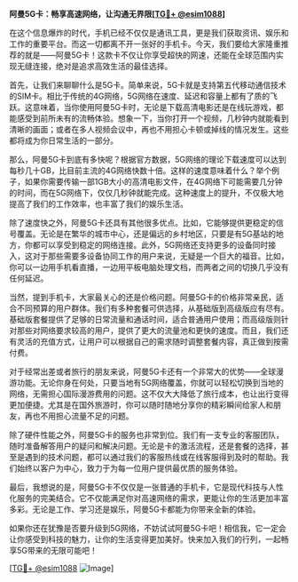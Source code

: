 **阿曼5G卡：畅享高速网络，让沟通无界限[[TG💪+ @esim1088](https://t.me/s/esim1088)]**

在这个信息爆炸的时代，手机已经不仅仅是通讯工具，更是我们获取资讯、娱乐和工作的重要平台。而这一切都离不开一张好的手机卡。今天，我们要给大家隆重推荐的就是——阿曼5G卡！这款卡不仅让你享受超快的网速，还能在全球范围内实现无缝连接，绝对是追求高效生活的最佳选择。

首先，让我们来聊聊什么是5G卡。简单来说，5G卡就是支持第五代移动通信技术的SIM卡。相比于传统的4G网络，5G网络在速度、延迟和容量上都有了质的飞跃。这意味着，当你使用阿曼5G卡时，无论是下载高清电影还是在线玩游戏，都能感受到前所未有的流畅体验。想象一下，当你打开一个视频，几秒钟内就能看到清晰的画面；或者在多人视频会议中，再也不用担心卡顿或掉线的情况发生。这些都将成为你日常生活的一部分。

那么，阿曼5G卡到底有多快呢？根据官方数据，5G网络的理论下载速度可以达到每秒几十GB，比目前主流的4G网络快数十倍。这样的速度意味着什么？举个例子，如果你需要传输一部1GB大小的高清电影文件，在4G网络下可能需要几分钟的时间，而在5G网络下，仅仅几秒钟就能完成。这种速度上的提升，不仅极大地提高了我们的工作效率，也丰富了我们的娱乐生活。

除了速度快之外，阿曼5G卡还具有其他很多优点。比如，它能够提供更稳定的信号覆盖。无论是在繁华的城市中心，还是偏远的乡村地区，只要是有5G基站的地方，你都可以享受到稳定的网络连接。此外，5G网络还支持更多的设备同时接入，这对于那些需要多设备协同工作的用户来说，无疑是一个巨大的福音。比如，你可以一边用手机看直播，一边用平板电脑处理文档，而两者之间的切换几乎没有任何延迟。

当然，提到手机卡，大家最关心的还是价格问题。阿曼5G卡的价格非常亲民，适合不同预算的用户群体。我们有多种套餐可供选择，从基础版到高级版应有尽有。基础版套餐提供了足够的日常流量和通话时间，适合普通用户使用；而高级版则针对那些对网络要求较高的用户，提供了更大的流量池和更快的速度。而且，我们还有灵活的充值方式，让用户可以根据自己的需求随时调整套餐内容，真正做到按需付费。

对于经常出差或者旅行的朋友来说，阿曼5G卡还有一个非常大的优势——全球漫游功能。无论你身在何处，只要当地有5G网络覆盖，你就可以轻松切换到当地的网络，无需担心国际漫游费用的问题。这不仅大大降低了旅行成本，也让出行变得更加便捷。尤其是在国外旅游时，你可以随时随地分享你的精彩瞬间给家人和朋友，再也不用担心流量不足的问题。

除了硬件性能之外，阿曼5G卡的服务也非常到位。我们有一支专业的客服团队，随时准备解答用户的疑问和解决问题。无论是卡的激活流程，还是套餐的选择，甚至是遇到的技术问题，都可以通过我们的客服热线或在线客服得到及时的帮助。我们始终以客户为中心，致力于为每一位用户提供最优质的服务体验。

最后，我想说的是，阿曼5G卡不仅仅是一张普通的手机卡，它是现代科技与人性化服务的完美结合。它不仅能满足你对高速网络的需求，更能让你的生活更加丰富多彩。无论是工作、学习还是娱乐，阿曼5G卡都能为你带来全新的体验。

如果你还在犹豫是否要升级到5G网络，不妨试试阿曼5G卡吧！相信我，它一定会让你感受到科技的魅力，让你的生活变得更加美好。快来加入我们的行列，一起畅享5G带来的无限可能吧！

[[TG💪+ @esim1088](https://t.me/s/esim1088) ![Image](https://i.postimg.cc/4NQfJmqS/Snipaste-2025-05-13-00-14-12.png)]